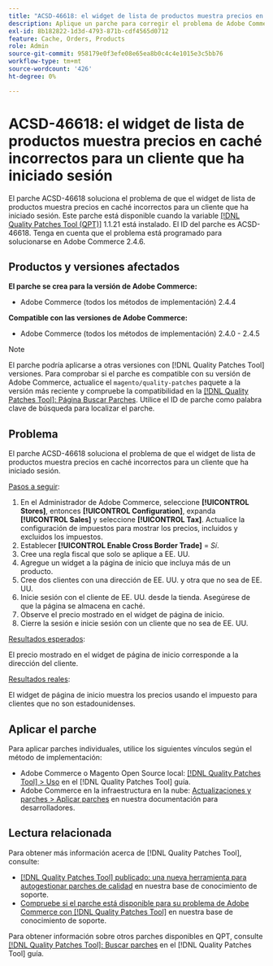 ```yaml
---
title: "ACSD-46618: el widget de lista de productos muestra precios en caché incorrectos para clientes que iniciaron sesión"
description: Aplique un parche para corregir el problema de Adobe Commerce en el que el widget de lista de productos muestra precios en caché incorrectos para un cliente que ha iniciado sesión.
exl-id: 8b182822-1d3d-4793-871b-cdf4565d0712
feature: Cache, Orders, Products
role: Admin
source-git-commit: 958179e0f3efe08e65ea8b0c4c4e1015e3c5bb76
workflow-type: tm+mt
source-wordcount: '426'
ht-degree: 0%

---
```


# ACSD-46618: el widget de lista de productos muestra precios en caché incorrectos para un cliente que ha iniciado sesión

El parche ACSD-46618 soluciona el problema de que el widget de lista de productos muestra precios en caché incorrectos para un cliente que ha iniciado sesión. Este parche está disponible cuando la variable [[!DNL Quality Patches Tool (QPT)]](https://experienceleague.adobe.com/docs/commerce-knowledge-base/kb/announcements/commerce-announcements/magento-quality-patches-released-new-tool-to-self-serve-quality-patches.html) 1.1.21 está instalado. El ID del parche es ACSD-46618. Tenga en cuenta que el problema está programado para solucionarse en Adobe Commerce 2.4.6.

## Productos y versiones afectados

**El parche se crea para la versión de Adobe Commerce:**
* Adobe Commerce (todos los métodos de implementación) 2.4.4

**Compatible con las versiones de Adobe Commerce:**
* Adobe Commerce (todos los métodos de implementación) 2.4.0 - 2.4.5

>[!NOTE]
>
>El parche podría aplicarse a otras versiones con [!DNL Quality Patches Tool] versiones. Para comprobar si el parche es compatible con su versión de Adobe Commerce, actualice el `magento/quality-patches` paquete a la versión más reciente y compruebe la compatibilidad en la [[!DNL Quality Patches Tool]: Página Buscar Parches](https://experienceleague.adobe.com/tools/commerce-quality-patches/index.html). Utilice el ID de parche como palabra clave de búsqueda para localizar el parche.

## Problema

El parche ACSD-46618 soluciona el problema de que el widget de lista de productos muestra precios en caché incorrectos para un cliente que ha iniciado sesión.

<u>Pasos a seguir</u>:

1. En el Administrador de Adobe Commerce, seleccione **[!UICONTROL Stores]**, entonces **[!UICONTROL Configuration]**, expanda **[!UICONTROL Sales]** y seleccione **[!UICONTROL Tax]**. Actualice la configuración de impuestos para mostrar los precios, incluidos y excluidos los impuestos.
1. Establecer **[!UICONTROL Enable Cross Border Trade]** = _Sí_.
1. Cree una regla fiscal que solo se aplique a EE. UU.
1. Agregue un widget a la página de inicio que incluya más de un producto.
1. Cree dos clientes con una dirección de EE. UU. y otra que no sea de EE. UU.
1. Inicie sesión con el cliente de EE. UU. desde la tienda. Asegúrese de que la página se almacena en caché.
1. Observe el precio mostrado en el widget de página de inicio.
1. Cierre la sesión e inicie sesión con un cliente que no sea de EE. UU.

<u>Resultados esperados</u>:

El precio mostrado en el widget de página de inicio corresponde a la dirección del cliente.

<u>Resultados reales</u>:

El widget de página de inicio muestra los precios usando el impuesto para clientes que no son estadounidenses.

## Aplicar el parche

Para aplicar parches individuales, utilice los siguientes vínculos según el método de implementación:

* Adobe Commerce o Magento Open Source local: [[!DNL Quality Patches Tool] > Uso](https://experienceleague.adobe.com/docs/commerce-operations/tools/quality-patches-tool/usage.html) en el [!DNL Quality Patches Tool] guía.
* Adobe Commerce en la infraestructura en la nube: [Actualizaciones y parches > Aplicar parches](https://devdocs.magento.com/cloud/project/project-patch.html) en nuestra documentación para desarrolladores.

## Lectura relacionada

Para obtener más información acerca de [!DNL Quality Patches Tool], consulte:

* [[!DNL Quality Patches Tool] publicado: una nueva herramienta para autogestionar parches de calidad](/help/announcements/adobe-commerce-announcements/magento-quality-patches-released-new-tool-to-self-serve-quality-patches.md) en nuestra base de conocimiento de soporte.
* [Compruebe si el parche está disponible para su problema de Adobe Commerce con [!DNL Quality Patches Tool]](/help/support-tools/patches-available-in-qpt-tool/check-patch-for-magento-issue-with-magento-quality-patches.md) en nuestra base de conocimiento de soporte.

Para obtener información sobre otros parches disponibles en QPT, consulte [[!DNL Quality Patches Tool]: Buscar parches](https://experienceleague.adobe.com/tools/commerce-quality-patches/index.html) en el [!DNL Quality Patches Tool] guía.
